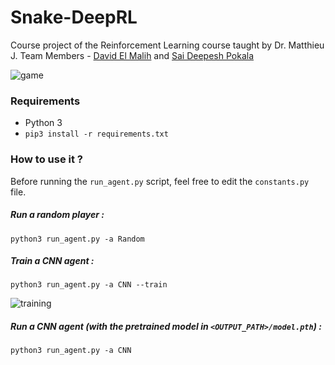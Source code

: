 # Snake-DeepRL

Course project of the Reinforcement Learning course taught by Dr. Matthieu J.
Team Members - [David El Malih](https://github.com/delmalih) and [Sai Deepesh Pokala](https://github.com/saideepesh)

![game](https://i.imgur.com/h3bJeXT.png)

### Requirements

* Python 3
* `pip3 install -r requirements.txt`

### How to use it ?

Before running the `run_agent.py` script, feel free to edit the `constants.py` file.

##### Run a random player :

```
python3 run_agent.py -a Random
```

##### Train a CNN agent :

```
python3 run_agent.py -a CNN --train
```

![training](https://i.imgur.com/OVaNTR6.png)

##### Run a CNN agent (with the pretrained model in `<OUTPUT_PATH>/model.pth`) :

```
python3 run_agent.py -a CNN
```
